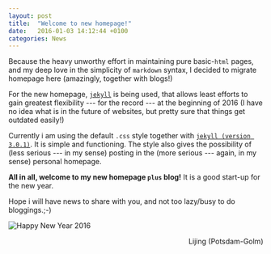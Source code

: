 ```yaml
---
layout: post
title:  "Welcome to new homepage!"
date:   2016-01-03 14:12:44 +0100
categories: News
---
```


Because the heavy unworthy effort in maintaining pure basic-`html` pages, and my deep love in the simplicity of `markdown` syntax, I decided to migrate homepage here (amazingly, together with blogs!)

For the new homepage, [`jekyll`](https://jekyllrb.com/) is being used, that allows least efforts to gain greatest flexibility --- for the record --- at the beginning of 2016 (I have no idea what is in the future of websites, but pretty sure that things get outdated easily!) 

Currently i am using the default `.css` style together with [`jekyll (version 3.0.1)`](https://jekyllrb.com/). It is simple and functioning. The style also gives the possibility of (less serious --- in my sense) posting in the (more serious --- again, in my sense) personal homepage.

**All in all, welcome to my new homepage `plus` blog!** It is a good start-up for the new year.

Hope i will have news to share with you, and not too lazy/busy to do bloggings.;-)

![Happy New Year 2016](http://happynewyear2016-imageshd.com/wp-content/uploads/2015/12/happy-new-year-3d-wallpaper-photos-2016.jpg)

<p align="right"> Lijing (Potsdam-Golm)</p>

